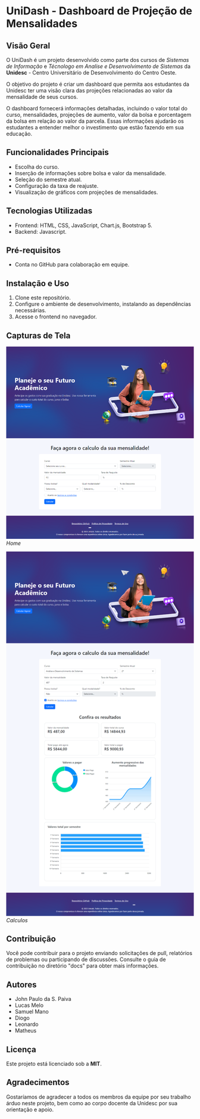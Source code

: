 # UniDash - Dashboard de Projeção de Mensalidades

## Visão Geral

O UniDash é um projeto desenvolvido como parte dos cursos de *Sistemas de Informação* e *Técnologo em Analise e Desenvolvimento de Sistemas* da **Unidesc** - Centro Universitário de Desenvolvimento do Centro Oeste.

O objetivo do projeto é criar um dashboard que permita aos estudantes da Unidesc ter uma visão clara das projeções relacionadas ao valor da mensalidade de seus cursos.

O dashboard fornecerá informações detalhadas, incluindo o valor total do curso, mensalidades, projeções de aumento, valor da bolsa e porcentagem da bolsa em relação ao valor da parcela. Essas informações ajudarão os estudantes a entender melhor o investimento que estão fazendo em sua educação.

## Funcionalidades Principais

- Escolha do curso.
- Inserção de informações sobre bolsa e valor da mensalidade.
- Seleção do semestre atual.
- Configuração da taxa de reajuste.
- Visualização de gráficos com projeções de mensalidades.

## Tecnologias Utilizadas

- Frontend: HTML, CSS, JavaScript, Chart.js, Bootstrap 5.
- Backend: Javascript.

## Pré-requisitos

- Conta no GitHub para colaboração em equipe.

## Instalação e Uso

1. Clone este repositório.
2. Configure o ambiente de desenvolvimento, instalando as dependências necessárias.
3. Acesse o frontend no navegador.

## Capturas de Tela

![Captura 1](assets/img/UniCalc-Home.png)
*Home*

![Captura 2](assets/img/UniCalc-Calculo.png)
*Calculos*

## Contribuição

Você pode contribuir para o projeto enviando solicitações de pull, relatórios de problemas ou participando de discussões. Consulte o guia de contribuição no diretório "docs" para obter mais informações.

## Autores

- John Paulo da S. Paiva
- Lucas Melo
- Samuel Mano
- Diogo
- Leonardo
- Matheus

## Licença

Este projeto está licenciado sob a **MIT**.

## Agradecimentos

Gostaríamos de agradecer a todos os membros da equipe por seu trabalho árduo neste projeto, bem como ao corpo docente da Unidesc por sua orientação e apoio.